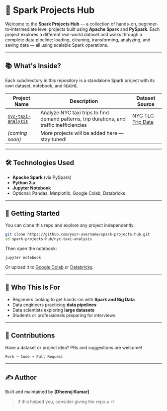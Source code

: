 # 🚀 Spark Projects Hub

Welcome to the **Spark Projects Hub** — a collection of hands-on, beginner-to-intermediate level projects built using **Apache Spark** and **PySpark**. Each project explores a different real-world dataset and walks through a complete data pipeline: loading, cleaning, transforming, analyzing, and saving data — all using scalable Spark operations.

---

## 📚 What's Inside?

Each subdirectory in this repository is a standalone Spark project with its own dataset, notebook, and `README`.

| Project Name | Description | Dataset Source |
|--------------|-------------|----------------|
| [`nyc-taxi-analysis`](./nyc-taxi-analysis) | Analyze NYC taxi trips to find demand patterns, trip durations, and traffic inefficiencies | [NYC TLC Trip Data](https://www.nyc.gov/site/tlc/about/tlc-trip-record-data.page) |
| *(coming soon)* | More projects will be added here — stay tuned! | |

---

## 🛠️ Technologies Used

- **Apache Spark** (via PySpark)
- **Python 3.x**
- **Jupyter Notebook**
- Optional: Pandas, Matplotlib, Google Colab, Databricks

---

## 🔧 Getting Started

You can clone this repo and explore any project independently:

```bash
git clone https://github.com/your-username/spark-projects-hub.git
cd spark-projects-hub/nyc-taxi-analysis
````

Then open the notebook:

```bash
jupyter notebook
```

Or upload it to [Google Colab](https://colab.research.google.com/) or [Databricks](https://community.cloud.databricks.com/).

---

## 🎯 Who This Is For

* Beginners looking to get hands-on with **Spark and Big Data**
* Data engineers practicing **data pipelines**
* Data scientists exploring **large datasets**
* Students or professionals preparing for interviews

---

## 🤝 Contributions

Have a dataset or project idea? PRs and suggestions are welcome!

```bash
Fork → Code → Pull Request
```

---

## ✍️ Author

Built and maintained by **[Dheeraj Kumar]**

> If this helped you, consider giving the repo a ⭐️!

